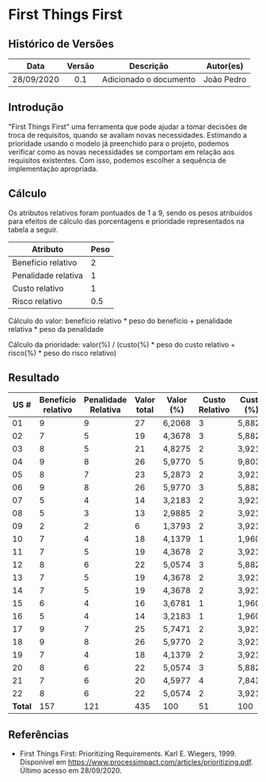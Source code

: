# First Things First

## Histórico de Versões

|   Data   | Versão |           Descrição           |             Autor(es)              |
|:--------:|:------:|:-----------------------------:|:----------------------------------:|
| 28/09/2020 | 0.1 | Adicionado o documento | João Pedro |

## Introdução
"First Things First" uma ferramenta que pode ajudar a tomar decisões de troca de requisitos, quando se avaliam novas necessidades. Estimando a prioridade usando o modelo já preenchido para o projeto, podemos verificar como as novas necessidades se comportam em relação aos requisitos existentes. Com isso, podemos escolher a sequência de implementação apropriada.

## Cálculo
Os atributos relativos foram pontuados de 1 a 9, sendo os pesos atribuídos para efeitos de cálculo das porcentagens e prioridade representados na tabela a seguir.

Atributo | Peso |
|--------| -- |
|Benefício relativo| 2 |
|Penalidade relativa| 1 |
|Custo relativo| 1 |
|Risco relativo| 0.5 |

Cálculo do valor: benefício relativo * peso do benefício + penalidade relativa * peso da penalidade

Cálculo da prioridade: valor(%) / (custo(%) * peso do custo relativo + risco(%) * peso do risco relativo)

## Resultado
US #|Benefício relativo |Penalidade Relativa |Valor total |Valor (%) |Custo Relativo |Custo (%)|Risco relativo |Risco(%) |Prioridade|
|--|---|---|---|---|---|---|---|---|---|
|01| 9| 9| 27| 6,2068| 3| 5,8823| 3| 3,7037| 0,80251869953388543|
|02| 7| 5| 19| 4,3678| 3| 5,8823| 3| 3,7037| 0,56474208542632353|
|03| 8| 5| 21| 4,8275| 2| 3,9215| 3| 3,7037| 0,83616964154260524|
|04| 9| 8| 26| 5,9770| 5| 9,8039| 7| 8,6419| 0,42315493615861407|
|05| 8| 7| 23| 5,2873| 2| 3,9215| 4| 4,9382| 0,82735580383688542|
|06| 9| 8| 26| 5,9770| 3| 5,8823| 4| 4,9382| 0,71568838757573580|
|07| 5| 4| 14| 3,2183| 2| 3,9215| 3| 3,7037| 0,55744065403968233|
|08| 5| 3| 13| 2,9885| 2| 3,9215| 3| 3,7037| 0,51763707379597633|
|09| 2| 2| 6 | 1,3793| 2| 3,9215| 2| 2,4691| 0,26751098224415977|
|10| 7| 4| 18| 4,1379| 1| 1,9607| 3| 3,7037| 1,08533658574969508|
|11| 7| 5| 19| 4,3678| 2| 3,9215| 3| 3,7037| 0,75654516008902976|
|12| 8| 6| 22| 5,0574| 3| 5,8823| 5| 6,1728| 0,56389443286094974|
|13| 7| 5| 19| 4,3678| 2| 3,9215| 5| 6,1728| 0,62326802608484710|
|14| 7| 5| 19| 4,3678| 2| 3,9215| 5| 6,1728| 0,62326802608484710|
|15| 6| 4| 16| 3,6781| 1| 1,9607| 3| 3,7037| 0,96473488872277084|
|16| 5| 4| 14| 3,2183| 1| 1,9607| 2| 2,4691| 1,00721383303340896|
|17| 9| 7| 25| 5,7471| 2| 3,9215| 3| 3,7037| 0,99545324638208319|
|18| 9| 8| 26| 5,9770| 2| 3,9215| 4| 4,9382| 0,93527994241542265|
|19| 7| 4| 18| 4,1379| 2| 3,9215| 3| 3,7037| 0,71672425887916027|
|20| 8| 6| 22| 5,0574| 3| 5,8823| 5| 6,1728| 0,56389443286094974|
|21| 7| 6| 20| 4,5977| 4| 7,8431| 5| 6,1728| 0,42066883206002104|
|22| 8| 6| 22| 5,0574| 2| 3,9215| 3| 3,7037| 0,87599054275247473|
**Total**| 157| 121| 435| 100| 51| 100| 81| | --|

## Referências
- First Things First: Prioritizing Requirements. Karl E. Wiegers, 1999. Disponível em <https://www.processimpact.com/articles/prioritizing.pdf>. Último acesso em 28/09/2020.